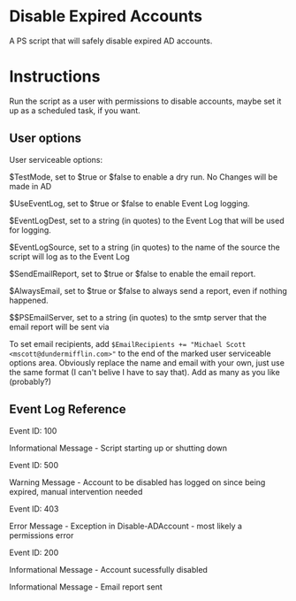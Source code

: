 # Disable Expired Accounts

A PS script that will safely disable expired AD accounts.

# Instructions

Run the script as a user with permissions to disable accounts, maybe set it up as a scheduled task, if you want.

## User options

User serviceable options:

$TestMode, set to $true or $false to enable a dry run. No Changes will be made in AD

$UseEventLog, set to $true or $false to enable Event Log logging.

$EventLogDest, set to a string (in quotes) to the Event Log that will be used for logging.

$EventLogSource, set to a string (in quotes) to the name of the source the script will log as to the Event Log

$SendEmailReport, set to $true or $false to enable the email report.

$AlwaysEmail, set to $true or $false to always send a report, even if nothing happened.

$$PSEmailServer, set to a string (in quotes) to the smtp server that the email report will be sent via

To set email recipients, add `$EmailRecipients += "Michael Scott <mscott@dundermifflin.com>"` to the end of the marked user serviceable options area. Obviously replace the name and email with your own, just use the same format (I can't belive I have to say that). Add as many as you like (probably?)

## Event Log Reference

Event ID: 100

Informational Message - Script starting up or shutting down

Event ID: 500

Warning Message - Account to be disabled has logged on since being expired, manual intervention needed

Event ID: 403

Error Message - Exception in Disable-ADAccount - most likely a permissions error

Event ID: 200

Informational Message - Account sucessfully disabled

Informational Message - Email report sent
